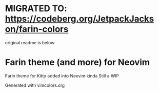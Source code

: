 # MIGRATED TO: https://codeberg.org/JetpackJackson/farin-colors
original readme is below:
# Farin theme (and more) for Neovim
Farin theme for Kitty added into Neovim kinda
Still a WIP

Generated with vimcolors.org
